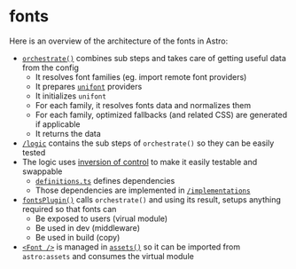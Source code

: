 # fonts

Here is an overview of the architecture of the fonts in Astro:

- [`orchestrate()`](./orchestrate.ts) combines sub steps and takes care of getting useful data from the config
  - It resolves font families (eg. import remote font providers)
  - It prepares [`unifont`](https://github.com/unjs/unifont) providers
  - It initializes `unifont`
  - For each family, it resolves fonts data and normalizes them
  - For each family, optimized fallbacks (and related CSS) are generated if applicable
  - It returns the data
- [`/logic`](./logic/) contains the sub steps of `orchestrate()` so they can be easily tested
- The logic uses [inversion of control](https://en.wikipedia.org/wiki/Inversion_of_control) to make it easily testable and swappable
  - [`definitions.ts`](./definitions.ts) defines dependencies
  - Those dependencies are implemented in [`/implementations`](./implementations/)
- [`fontsPlugin()`](./vite-plugin-fonts.ts) calls `orchestrate()` and using its result, setups anything required so that fonts can
  - Be exposed to users (virual module)
  - Be used in dev (middleware)
  - Be used in build (copy)
- [`<Font />`](../../../components/Font.astro) is managed in [`assets()`](../vite-plugin-assets.ts) so it can be imported from `astro:assets` and consumes the virtual module
